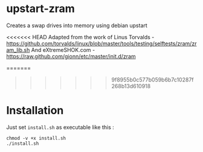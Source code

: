 # upstart-zram

Creates a swap drives into memory using debian upstart

<<<<<<< HEAD
Adapted from the work of Linus Torvalds - https://github.com/torvalds/linux/blob/master/tools/testing/selftests/zram/zram_lib.sh
And eXtremeSHOK.com - https://raw.github.com/gionn/etc/master/init.d/zram

=======
>>>>>>> 9f8955b0c577b059b6b7c10287f268b13d610918
# Installation

Just set `install.sh` as executable like this :

```shell
chmod -v +x install.sh
./install.sh
```
